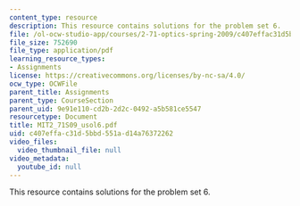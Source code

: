 ```yaml
---
content_type: resource
description: This resource contains solutions for the problem set 6.
file: /ol-ocw-studio-app/courses/2-71-optics-spring-2009/c407effac31d5bbd551ad14a76372262_MIT2_71S09_usol6.pdf
file_size: 752690
file_type: application/pdf
learning_resource_types:
- Assignments
license: https://creativecommons.org/licenses/by-nc-sa/4.0/
ocw_type: OCWFile
parent_title: Assignments
parent_type: CourseSection
parent_uid: 9e91e110-cd2b-2d2c-0492-a5b581ce5547
resourcetype: Document
title: MIT2_71S09_usol6.pdf
uid: c407effa-c31d-5bbd-551a-d14a76372262
video_files:
  video_thumbnail_file: null
video_metadata:
  youtube_id: null
---
```

This resource contains solutions for the problem set 6.